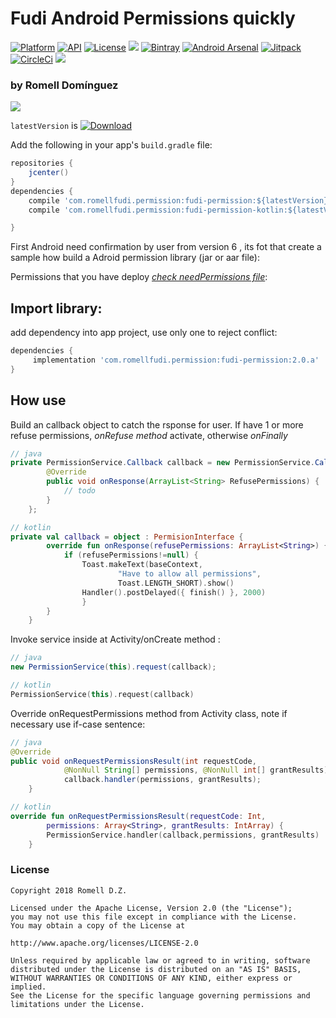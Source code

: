 # Fudi Android Permissions quickly

[![Platform](https://img.shields.io/badge/platform-android-brightgreen.svg)](https://developer.android.com/index.html)
[![API](https://img.shields.io/badge/API-23%2B-brightgreen.svg?style=flat)](https://android-arsenal.com/api?level=23)
[![License](https://img.shields.io/badge/license-Apache%202.0-blue.svg)](https://github.com/romellfudi/FudiPermission/blob/master/LICENSE)
[![](https://github.com/romellfudi/FudiPermission/workflows/Android%20CI/badge.svg)](https://github.com/romellfudi/FudiPermission/actions)
[![Bintray](https://img.shields.io/bintray/v/romllz489/maven/fudi-permission.svg)](https://bintray.com/romllz489/maven/fudi-permission) 
[![Android Arsenal]( https://img.shields.io/badge/Android%20Arsenal-Fudi%20Permisions-green.svg?style=flat )]( https://android-arsenal.com/details/1/7105 )
[![Jitpack](https://jitpack.io/v/romellfudi/FudiPermission.svg)](https://jitpack.io/#romellfudi/FudiPermission)
[![CircleCi](https://img.shields.io/circleci/project/github/romellfudi/FudiPermission.svg)](https://circleci.com/gh/romellfudi/FudiPermission/tree/master)
[![](https://img.shields.io/badge/language-ES-blue.svg)](./README.es)

### by Romell Domínguez
[![](snapshot/icono.png)](https://www.romellfudi.com/)

`latestVersion` is [ ![Download](https://api.bintray.com/packages/romllz489/maven/fudi-permission/images/download.svg) ](https://bintray.com/romllz489/maven/fudi-permission/_latestVersion)

Add the following in your app's `build.gradle` file:

```groovy
repositories {
    jcenter()
}
dependencies {
    compile 'com.romellfudi.permission:fudi-permission:${latestVersion}'
    compile 'com.romellfudi.permission:fudi-permission-kotlin:${latestVersion}'

}
```


First Android need confirmation by user from version 6 , its fot that create a sample how build a Adroid permission library (jar or aar file):

Permissions that you have deploy [*check needPermissions file*](needPermissions.txt):
 
## Import library:
 
add dependency into app project, use only one to reject conflict:

```gradle
dependencies {
     implementation 'com.romellfudi.permission:fudi-permission:2.0.a' 
}
```


## How use 

Build an callback object to catch the rsponse for user. If have 1 or more refuse permissions, *onRefuse method* activate, otherwise *onFinally*

```java
// java
private PermissionService.Callback callback = new PermissionService.Callback() {
        @Override
        public void onResponse(ArrayList<String> RefusePermissions) {
            // todo
        } 
    };
```

```kotlin
// kotlin
private val callback = object : PermisionInterface {
        override fun onResponse(refusePermissions: ArrayList<String>) {
            if (refusePermissions!=null) {
                Toast.makeText(baseContext,
                        "Have to allow all permissions",
                        Toast.LENGTH_SHORT).show()
                Handler().postDelayed({ finish() }, 2000)
                }
        } 
    }
```

Invoke service inside at Activity/onCreate method :

```java
// java
new PermissionService(this).request(callback);
```

```kotlin
// kotlin
PermissionService(this).request(callback)
```

Override onRequestPermissions method from Activity class, note if necessary use if-case sentence:

```java
// java
@Override
public void onRequestPermissionsResult(int requestCode, 
            @NonNull String[] permissions, @NonNull int[] grantResults) {
            callback.handler(permissions, grantResults);
    }
```

```kotlin
// kotlin
override fun onRequestPermissionsResult(requestCode: Int,
        permissions: Array<String>, grantResults: IntArray) {
        PermissionService.handler(callback,permissions, grantResults)
    }
```

### License
```
Copyright 2018 Romell D.Z.

Licensed under the Apache License, Version 2.0 (the "License");
you may not use this file except in compliance with the License.
You may obtain a copy of the License at

http://www.apache.org/licenses/LICENSE-2.0

Unless required by applicable law or agreed to in writing, software
distributed under the License is distributed on an "AS IS" BASIS,
WITHOUT WARRANTIES OR CONDITIONS OF ANY KIND, either express or implied.
See the License for the specific language governing permissions and
limitations under the License.
``` 

<style>
img[src*='#center'] { 
    width:500px;
    display: block;
    margin: auto;
}
</style>
